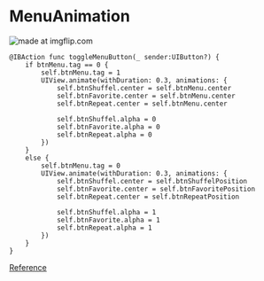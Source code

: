 # MenuAnimation

<img src="https://github.com/iCoder86/MenuAnimation/blob/master/Animation/Animation/MenuAnimation.gif" title="made at imgflip.com"/>

    @IBAction func toggleMenuButton(_ sender:UIButton?) {
        if btnMenu.tag == 0 {
            self.btnMenu.tag = 1
            UIView.animate(withDuration: 0.3, animations: {
                self.btnShuffel.center = self.btnMenu.center
                self.btnFavorite.center = self.btnMenu.center
                self.btnRepeat.center = self.btnMenu.center
                
                self.btnShuffel.alpha = 0
                self.btnFavorite.alpha = 0
                self.btnRepeat.alpha = 0
            })
        }
        else {
            self.btnMenu.tag = 0
            UIView.animate(withDuration: 0.3, animations: {
                self.btnShuffel.center = self.btnShuffelPosition
                self.btnFavorite.center = self.btnFavoritePosition
                self.btnRepeat.center = self.btnRepeatPosition
                
                self.btnShuffel.alpha = 1
                self.btnFavorite.alpha = 1
                self.btnRepeat.alpha = 1
            })
        }
    }

<a href="https://www.youtube.com/watch?v=Mj2Hc6GU8Is">Reference</a>
